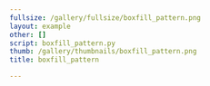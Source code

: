 ```yaml
---
fullsize: /gallery/fullsize/boxfill_pattern.png
layout: example
other: []
script: boxfill_pattern.py
thumb: /gallery/thumbnails/boxfill_pattern.png
title: boxfill_pattern

---
```

